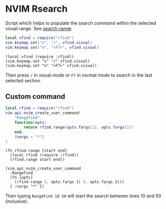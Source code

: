 # NVIM Rsearch

Script which helps to populate the search command within the selected visual
range. See [search-range](https://neovim.io/doc/user/pattern.html#search-range)

```lua
local vfind = require("rfind")
vim.keymap.set("x", "/", vfind.visual)
vim.keymap.set("n", "<F7>", vfind.visual)
```

```fennel
(local vfind (require :rfind))
(vim.keymap.set "x" "/" vfind.visual)
(vim.keymap.set "n" "<F7>" vfind.visual)
```

Then press `/` in visual mode or `F7` in normal mode to search in the last
selected section.

## Custom command

```lua
local rfind = require("rfind")
vim.api.nvim_create_user_command(
    "RangeFind",
    function(opts)
        return rfind.range(opts.fargs[1], opts.fargs[2])
    end,
    {nargs = "*"}
)
```

```fennel
(fn rfind-range [start end]
  (local rfind (require :rfind))
  (rfind.range start end))

(vim.api.nvim_create_user_command
  :RangeFind
  (fn [opts]
    (rfind-range (. opts.fargs 1) (. opts.fargs 2)))
  { :nargs "*" })
```

Then typing `RangeFind 10 50` will start the search between lines 10 and 50 (inclusive).
